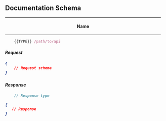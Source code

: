 ## Documentation Schema 

<hr />

<center><h4> Name </h4></center>

<hr />

``` js
	{{TYPE}} /path/to/api
```

<b><h5>Request<h5></b>

``` json
{
    // Request schema
}
```

<b><h5>Response<h5></b>

``` js
	// Response type
```

``` json
{
   // Response
}
```
